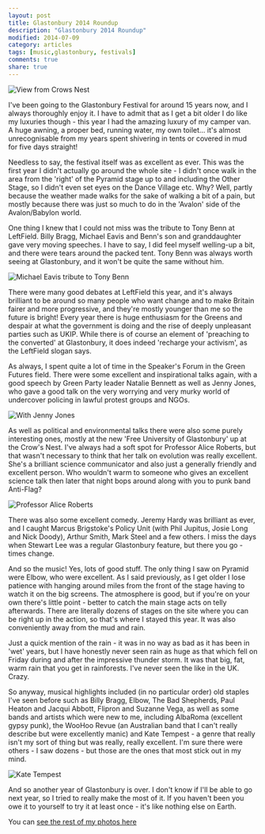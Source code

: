 ```yaml
---
layout: post
title: Glastonbury 2014 Roundup
description: "Glastonbury 2014 Roundup"
modified: 2014-07-09
category: articles
tags: [music,glastonbury, festivals]
comments: true
share: true
---
```


![View from Crows Nest](https://farm4.staticflickr.com/3841/14549668322_a05d2b37cb.jpg "View from Crows Nest")

I've been going to the Glastonbury Festival for around 15 years now, and I always thoroughly enjoy it. I have
to admit that as I get a bit older I do like my luxuries though - this year I had the amazing luxury of my
camper van. A huge awning, a proper bed, running water, my own toilet... it's almost unrecognisable from my
years spent shivering in tents or covered in mud for five days straight!

Needless to say, the festival itself was as excellent as ever. This was the first year I didn't actually go
around the whole site - I didn't once walk in the area from the 'right' of the Pyramid stage up to and including
the Other Stage, so I didn't even set eyes on the Dance Village etc. Why? Well, partly because the weather made
walks for the sake of walking a bit of a pain, but mostly because there was just so much to do in the 'Avalon'
side of the Avalon/Babylon world.

One thing I knew that I could not miss was the tribute to Tony Benn at LeftField. Billy Bragg, Michael Eavis
and Benn's son and granddaughter gave very moving speeches. I have to say, I did feel myself welling-up a bit,
and there were tears around the packed tent. Tony Benn was always worth seeing at Glastonbury, and it won't be
quite the same without him.

![Michael Eavis tribute to Tony Benn](https://farm3.staticflickr.com/2912/14550618655_fa8b467dc5_n.jpg "Michael Eavis at tribute to Tony Benn")

There were many good debates at LeftField this year, and it's always brilliant to be around so many people who
want change and to make Britain fairer and more progressive, and they're mostly younger than me so the future
is bright! Every year there is huge enthusiasm for the Greens and despair at what the government is doing and
the rise of deeply unpleasant parties such as UKIP. While there is of course an element of 'preaching to the
converted' at Glastonbury, it does indeed 'recharge your activism', as the LeftField slogan says.

As always, I spent quite a lot of time in the Speaker's Forum in the Green Futures field. There were some
excellent and inspirational talks again, with a good speech by Green Party leader Natalie Bennett as well
as Jenny Jones, who gave a good talk on the very worrying and very murky world of undercover policing in lawful
protest groups and NGOs.

![With Jenny Jones](https://farm4.staticflickr.com/3926/14527523226_a7f407f004_n.jpg "Me with Green Peer Jenny Jones")

As well as political and environmental talks there were also some purely interesting ones, mostly at the new
'Free University of Glastonbury' up at the Crow's Nest. I've always had a soft spot for Professor Alice Roberts, but
that wasn't necessary to think that her talk on evolution was really excellent. She's a brilliant science
communicator and also just a generally friendly and excellent person. Who wouldn't warm to someone who
gives an excellent science talk then later that night bops around along with you to punk band Anti-Flag?

![Professor Alice Roberts](https://farm3.staticflickr.com/2923/14363927470_7dfe1f0561_n.jpg "Professor Alice Roberts")

There was also some excellent comedy. Jeremy Hardy was brilliant as ever, and I caught Marcus Brigstoke's
Policy Unit (with Phil Jupitus, Josie Long and Nick Doody), Arthur Smith, Mark Steel and a few others. I
miss the days when Stewart Lee was a regular Glastonbury feature, but there you go - times change.

And so the music! Yes, lots of good stuff. The only thing I saw on Pyramid were Elbow, who were excellent. As
I said previously, as I get older I lose patience with hanging around miles from the front of the stage having
to watch it on the big screens. The atmosphere is good, but if you're on your own there's little point - better
to catch the main stage acts on telly afterwards. There are literally dozens of stages on the site where you
can be right up in the action, so that's where I stayed this year. It was also conveniently away from the mud
and rain.

Just a quick mention of the rain - it was in no way as bad as it has been in 'wet' years, but I have
honestly never seen rain as huge as that which fell on Friday during and after the impressive thunder storm.
It was that big, fat, warm rain that you get in rainforests. I've never seen the like in the UK. Crazy.

So anyway, musical highlights included (in no particular order) old staples I've seen before such as Billy Bragg,
Elbow, The Bad Shepherds, Paul Heaton and Jacqui Abbott, Flipron and Suzanne Vega, as well as some bands and
artists which were new to me, including AlbaRoma (excellent gypsy punk), the WooHoo Revue (an Australian band
that I can't really describe but were excellently manic) and Kate Tempest - a genre that really isn't my sort
of thing but was really, really excellent. I'm sure there were others - I saw dozens - but those are the ones
that most stick out in my mind.

![Kate Tempest](https://farm6.staticflickr.com/5157/14364113178_6f477feeb2_n.jpg "Kate Tempest")

And so another year of Glastonbury is over. I don't know if I'll be able to go next year, so I tried to
really make the most of it. If you haven't been you owe it to yourself to try it at least once - it's
like nothing else on Earth.

You can [see the rest of my photos here](https://www.flickr.com/photos/dominic_tristram/sets/72157645448420621/)

